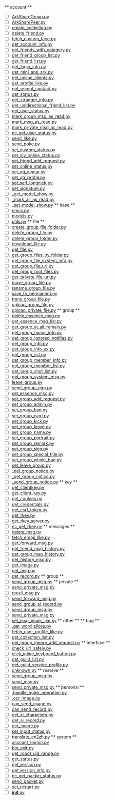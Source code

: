 ** account **
* [ ] [ArkShareGroup.py](https://github.com/LIghtJUNction/Napcat-PythonSDK/blob/main/account/ArkShareGroup.py)
* [ ] [ArkSharePeer.py](https://github.com/LIghtJUNction/Napcat-PythonSDK/blob/main/account/ArkSharePeer.py)
* [ ] [create_collection.py](https://github.com/LIghtJUNction/Napcat-PythonSDK/blob/main/account/create_collection.py)
* [ ] [delete_friend.py](https://github.com/LIghtJUNction/Napcat-PythonSDK/blob/main/account/delete_friend.py)
* [ ] [fetch_custom_face.py](https://github.com/LIghtJUNction/Napcat-PythonSDK/blob/main/account/fetch_custom_face.py)
* [ ] [get_account_info.py](https://github.com/LIghtJUNction/Napcat-PythonSDK/blob/main/account/get_account_info.py)
* [ ] [get_friends_with_category.py](https://github.com/LIghtJUNction/Napcat-PythonSDK/blob/main/account/get_friends_with_category.py)
* [ ] [get_friend_group_list.py](https://github.com/LIghtJUNction/Napcat-PythonSDK/blob/main/account/get_friend_group_list.py)
* [ ] [get_friend_list.py](https://github.com/LIghtJUNction/Napcat-PythonSDK/blob/main/account/get_friend_list.py)
* [ ] [get_login_info.py](https://github.com/LIghtJUNction/Napcat-PythonSDK/blob/main/account/get_login_info.py)
* [ ] [get_mini_app_ark.py](https://github.com/LIghtJUNction/Napcat-PythonSDK/blob/main/account/get_mini_app_ark.py)
* [ ] [get_online_clients.py](https://github.com/LIghtJUNction/Napcat-PythonSDK/blob/main/account/get_online_clients.py)
* [ ] [get_profile_like.py](https://github.com/LIghtJUNction/Napcat-PythonSDK/blob/main/account/get_profile_like.py)
* [ ] [get_recent_contact.py](https://github.com/LIghtJUNction/Napcat-PythonSDK/blob/main/account/get_recent_contact.py)
* [ ] [get_status.py](https://github.com/LIghtJUNction/Napcat-PythonSDK/blob/main/account/get_status.py)
* [ ] [get_stranger_info.py](https://github.com/LIghtJUNction/Napcat-PythonSDK/blob/main/account/get_stranger_info.py)
* [ ] [get_unidirectional_friend_list.py](https://github.com/LIghtJUNction/Napcat-PythonSDK/blob/main/account/get_unidirectional_friend_list.py)
* [ ] [get_user_status.py](https://github.com/LIghtJUNction/Napcat-PythonSDK/blob/main/account/get_user_status.py)
* [ ] [mark_group_msg_as_read.py](https://github.com/LIghtJUNction/Napcat-PythonSDK/blob/main/account/mark_group_msg_as_read.py)
* [ ] [mark_msg_as_read.py](https://github.com/LIghtJUNction/Napcat-PythonSDK/blob/main/account/mark_msg_as_read.py)
* [ ] [mark_private_msg_as_read.py](https://github.com/LIghtJUNction/Napcat-PythonSDK/blob/main/account/mark_private_msg_as_read.py)
* [ ] [nc_get_user_status.py](https://github.com/LIghtJUNction/Napcat-PythonSDK/blob/main/account/nc_get_user_status.py)
* [ ] [send_like.py](https://github.com/LIghtJUNction/Napcat-PythonSDK/blob/main/account/send_like.py)
* [ ] [send_poke.py](https://github.com/LIghtJUNction/Napcat-PythonSDK/blob/main/account/send_poke.py)
* [ ] [set_custom_status.py](https://github.com/LIghtJUNction/Napcat-PythonSDK/blob/main/account/set_custom_status.py)
* [ ] [set_diy_online_status.py](https://github.com/LIghtJUNction/Napcat-PythonSDK/blob/main/account/set_diy_online_status.py)
* [ ] [set_friend_add_request.py](https://github.com/LIghtJUNction/Napcat-PythonSDK/blob/main/account/set_friend_add_request.py)
* [ ] [set_online_status.py](https://github.com/LIghtJUNction/Napcat-PythonSDK/blob/main/account/set_online_status.py)
* [ ] [set_qq_avatar.py](https://github.com/LIghtJUNction/Napcat-PythonSDK/blob/main/account/set_qq_avatar.py)
* [ ] [set_qq_profie.py](https://github.com/LIghtJUNction/Napcat-PythonSDK/blob/main/account/set_qq_profie.py)
* [ ] [set_self_longnick.py](https://github.com/LIghtJUNction/Napcat-PythonSDK/blob/main/account/set_self_longnick.py)
* [ ] [set_signature.py](https://github.com/LIghtJUNction/Napcat-PythonSDK/blob/main/account/set_signature.py)
* [ ] [_get_model_show.py](https://github.com/LIghtJUNction/Napcat-PythonSDK/blob/main/account/_get_model_show.py)
* [ ] [_mark_all_as_read.py](https://github.com/LIghtJUNction/Napcat-PythonSDK/blob/main/account/_mark_all_as_read.py)
* [ ] [_set_model_show.py](https://github.com/LIghtJUNction/Napcat-PythonSDK/blob/main/account/_set_model_show.py)
** base **
* [ ] [emus.py](https://github.com/LIghtJUNction/Napcat-PythonSDK/blob/main/base/emus.py)
* [ ] [models.py](https://github.com/LIghtJUNction/Napcat-PythonSDK/blob/main/base/models.py)
* [ ] [utils.py](https://github.com/LIghtJUNction/Napcat-PythonSDK/blob/main/base/utils.py)
** file **
* [ ] [create_group_file_folder.py](https://github.com/LIghtJUNction/Napcat-PythonSDK/blob/main/file/create_group_file_folder.py)
* [ ] [delete_group_file.py](https://github.com/LIghtJUNction/Napcat-PythonSDK/blob/main/file/delete_group_file.py)
* [ ] [delete_group_folder.py](https://github.com/LIghtJUNction/Napcat-PythonSDK/blob/main/file/delete_group_folder.py)
* [ ] [download_file.py](https://github.com/LIghtJUNction/Napcat-PythonSDK/blob/main/file/download_file.py)
* [ ] [get_file.py](https://github.com/LIghtJUNction/Napcat-PythonSDK/blob/main/file/get_file.py)
* [ ] [get_group_files_by_folder.py](https://github.com/LIghtJUNction/Napcat-PythonSDK/blob/main/file/get_group_files_by_folder.py)
* [ ] [get_group_file_system_info.py](https://github.com/LIghtJUNction/Napcat-PythonSDK/blob/main/file/get_group_file_system_info.py)
* [ ] [get_group_file_url.py](https://github.com/LIghtJUNction/Napcat-PythonSDK/blob/main/file/get_group_file_url.py)
* [ ] [get_group_root_files.py](https://github.com/LIghtJUNction/Napcat-PythonSDK/blob/main/file/get_group_root_files.py)
* [ ] [get_private_file_url.py](https://github.com/LIghtJUNction/Napcat-PythonSDK/blob/main/file/get_private_file_url.py)
* [ ] [move_group_file.py](https://github.com/LIghtJUNction/Napcat-PythonSDK/blob/main/file/move_group_file.py)
* [ ] [rename_group_file.py](https://github.com/LIghtJUNction/Napcat-PythonSDK/blob/main/file/rename_group_file.py)
* [ ] [save_to_permanent.py](https://github.com/LIghtJUNction/Napcat-PythonSDK/blob/main/file/save_to_permanent.py)
* [ ] [trans_group_file.py](https://github.com/LIghtJUNction/Napcat-PythonSDK/blob/main/file/trans_group_file.py)
* [ ] [upload_group_file.py](https://github.com/LIghtJUNction/Napcat-PythonSDK/blob/main/file/upload_group_file.py)
* [ ] [upload_private_file.py](https://github.com/LIghtJUNction/Napcat-PythonSDK/blob/main/file/upload_private_file.py)
** group **
* [ ] [delete_essence_msg.py](https://github.com/LIghtJUNction/Napcat-PythonSDK/blob/main/group/delete_essence_msg.py)
* [ ] [get_essence_msg_list.py](https://github.com/LIghtJUNction/Napcat-PythonSDK/blob/main/group/get_essence_msg_list.py)
* [ ] [get_group_at_all_remain.py](https://github.com/LIghtJUNction/Napcat-PythonSDK/blob/main/group/get_group_at_all_remain.py)
* [ ] [get_group_honor_info.py](https://github.com/LIghtJUNction/Napcat-PythonSDK/blob/main/group/get_group_honor_info.py)
* [ ] [get_group_ignored_notifies.py](https://github.com/LIghtJUNction/Napcat-PythonSDK/blob/main/group/get_group_ignored_notifies.py)
* [ ] [get_group_info.py](https://github.com/LIghtJUNction/Napcat-PythonSDK/blob/main/group/get_group_info.py)
* [ ] [get_group_info_ex.py](https://github.com/LIghtJUNction/Napcat-PythonSDK/blob/main/group/get_group_info_ex.py)
* [ ] [get_group_list.py](https://github.com/LIghtJUNction/Napcat-PythonSDK/blob/main/group/get_group_list.py)
* [ ] [get_group_member_info.py](https://github.com/LIghtJUNction/Napcat-PythonSDK/blob/main/group/get_group_member_info.py)
* [ ] [get_group_member_list.py](https://github.com/LIghtJUNction/Napcat-PythonSDK/blob/main/group/get_group_member_list.py)
* [ ] [get_group_shut_list.py](https://github.com/LIghtJUNction/Napcat-PythonSDK/blob/main/group/get_group_shut_list.py)
* [ ] [get_group_system_msg.py](https://github.com/LIghtJUNction/Napcat-PythonSDK/blob/main/group/get_group_system_msg.py)
* [ ] [leave_group.py](https://github.com/LIghtJUNction/Napcat-PythonSDK/blob/main/group/leave_group.py)
* [ ] [send_group_sign.py](https://github.com/LIghtJUNction/Napcat-PythonSDK/blob/main/group/send_group_sign.py)
* [ ] [set_essence_msg.py](https://github.com/LIghtJUNction/Napcat-PythonSDK/blob/main/group/set_essence_msg.py)
* [ ] [set_group_add_request.py](https://github.com/LIghtJUNction/Napcat-PythonSDK/blob/main/group/set_group_add_request.py)
* [ ] [set_group_admin.py](https://github.com/LIghtJUNction/Napcat-PythonSDK/blob/main/group/set_group_admin.py)
* [ ] [set_group_ban.py](https://github.com/LIghtJUNction/Napcat-PythonSDK/blob/main/group/set_group_ban.py)
* [ ] [set_group_card.py](https://github.com/LIghtJUNction/Napcat-PythonSDK/blob/main/group/set_group_card.py)
* [ ] [set_group_kick.py](https://github.com/LIghtJUNction/Napcat-PythonSDK/blob/main/group/set_group_kick.py)
* [ ] [set_group_leave.py](https://github.com/LIghtJUNction/Napcat-PythonSDK/blob/main/group/set_group_leave.py)
* [ ] [set_group_name.py](https://github.com/LIghtJUNction/Napcat-PythonSDK/blob/main/group/set_group_name.py)
* [ ] [set_group_portrait.py](https://github.com/LIghtJUNction/Napcat-PythonSDK/blob/main/group/set_group_portrait.py)
* [ ] [set_group_remark.py](https://github.com/LIghtJUNction/Napcat-PythonSDK/blob/main/group/set_group_remark.py)
* [ ] [set_group_sign.py](https://github.com/LIghtJUNction/Napcat-PythonSDK/blob/main/group/set_group_sign.py)
* [ ] [set_group_special_title.py](https://github.com/LIghtJUNction/Napcat-PythonSDK/blob/main/group/set_group_special_title.py)
* [ ] [set_group_whole_ban.py](https://github.com/LIghtJUNction/Napcat-PythonSDK/blob/main/group/set_group_whole_ban.py)
* [ ] [set_leave_group.py](https://github.com/LIghtJUNction/Napcat-PythonSDK/blob/main/group/set_leave_group.py)
* [ ] [_del_group_notice.py](https://github.com/LIghtJUNction/Napcat-PythonSDK/blob/main/group/_del_group_notice.py)
* [ ] [_get_group_notice.py](https://github.com/LIghtJUNction/Napcat-PythonSDK/blob/main/group/_get_group_notice.py)
* [ ] [_send_group_notice.py](https://github.com/LIghtJUNction/Napcat-PythonSDK/blob/main/group/_send_group_notice.py)
** key **
* [ ] [get_clientkey.py](https://github.com/LIghtJUNction/Napcat-PythonSDK/blob/main/key/get_clientkey.py)
* [ ] [get_client_key.py](https://github.com/LIghtJUNction/Napcat-PythonSDK/blob/main/key/get_client_key.py)
* [ ] [get_cookies.py](https://github.com/LIghtJUNction/Napcat-PythonSDK/blob/main/key/get_cookies.py)
* [ ] [get_credentials.py](https://github.com/LIghtJUNction/Napcat-PythonSDK/blob/main/key/get_credentials.py)
* [ ] [get_csrf_token.py](https://github.com/LIghtJUNction/Napcat-PythonSDK/blob/main/key/get_csrf_token.py)
* [ ] [get_rkey.py](https://github.com/LIghtJUNction/Napcat-PythonSDK/blob/main/key/get_rkey.py)
* [ ] [get_rkey_server.py](https://github.com/LIghtJUNction/Napcat-PythonSDK/blob/main/key/get_rkey_server.py)
* [ ] [nc_get_rkey.py](https://github.com/LIghtJUNction/Napcat-PythonSDK/blob/main/key/nc_get_rkey.py)
** messages **
* [ ] [delete_msg.py](https://github.com/LIghtJUNction/Napcat-PythonSDK/blob/main/messages/delete_msg.py)
* [ ] [fetch_emoji_like.py](https://github.com/LIghtJUNction/Napcat-PythonSDK/blob/main/messages/fetch_emoji_like.py)
* [ ] [get_forward_msg.py](https://github.com/LIghtJUNction/Napcat-PythonSDK/blob/main/messages/get_forward_msg.py)
* [ ] [get_friend_msg_history.py](https://github.com/LIghtJUNction/Napcat-PythonSDK/blob/main/messages/get_friend_msg_history.py)
* [ ] [get_group_msg_history.py](https://github.com/LIghtJUNction/Napcat-PythonSDK/blob/main/messages/get_group_msg_history.py)
* [ ] [get_history_msg.py](https://github.com/LIghtJUNction/Napcat-PythonSDK/blob/main/messages/get_history_msg.py)
* [ ] [get_image.py](https://github.com/LIghtJUNction/Napcat-PythonSDK/blob/main/messages/get_image.py)
* [ ] [get_msg.py](https://github.com/LIghtJUNction/Napcat-PythonSDK/blob/main/messages/get_msg.py)
* [ ] [get_record.py](https://github.com/LIghtJUNction/Napcat-PythonSDK/blob/main/messages/get_record.py)
** group **
* [ ] [send_group_msg.py](https://github.com/LIghtJUNction/Napcat-PythonSDK/blob/main/messages/group/send_group_msg.py)
** private **
* [ ] [send_private_msg.py](https://github.com/LIghtJUNction/Napcat-PythonSDK/blob/main/messages/private/send_private_msg.py)
* [ ] [recall_msg.py](https://github.com/LIghtJUNction/Napcat-PythonSDK/blob/main/messages/recall_msg.py)
* [ ] [send_forward_msg.py](https://github.com/LIghtJUNction/Napcat-PythonSDK/blob/main/messages/send_forward_msg.py)
* [ ] [send_group_ai_record.py](https://github.com/LIghtJUNction/Napcat-PythonSDK/blob/main/messages/send_group_ai_record.py)
* [ ] [send_group_msg.py](https://github.com/LIghtJUNction/Napcat-PythonSDK/blob/main/messages/send_group_msg.py)
* [ ] [send_private_msg.py](https://github.com/LIghtJUNction/Napcat-PythonSDK/blob/main/messages/send_private_msg.py)
* [ ] [set_msg_emoji_like.py](https://github.com/LIghtJUNction/Napcat-PythonSDK/blob/main/messages/set_msg_emoji_like.py)
** other **
** bug **
* [ ] [.get_word_slices.py](https://github.com/LIghtJUNction/Napcat-PythonSDK/blob/main/other/bug/.get_word_slices.py)
* [ ] [fetch_user_profile_like.py](https://github.com/LIghtJUNction/Napcat-PythonSDK/blob/main/other/bug/fetch_user_profile_like.py)
* [ ] [get_collection_list.py](https://github.com/LIghtJUNction/Napcat-PythonSDK/blob/main/other/bug/get_collection_list.py)
* [ ] [get_group_ignore_add_request.py](https://github.com/LIghtJUNction/Napcat-PythonSDK/blob/main/other/bug/get_group_ignore_add_request.py)
** interface **
* [ ] [check_url_safely.py](https://github.com/LIghtJUNction/Napcat-PythonSDK/blob/main/other/interface/check_url_safely.py)
* [ ] [click_inline_keyboard_button.py](https://github.com/LIghtJUNction/Napcat-PythonSDK/blob/main/other/interface/click_inline_keyboard_button.py)
* [ ] [get_guild_list.py](https://github.com/LIghtJUNction/Napcat-PythonSDK/blob/main/other/interface/get_guild_list.py)
* [ ] [get_guild_service_profile.py](https://github.com/LIghtJUNction/Napcat-PythonSDK/blob/main/other/interface/get_guild_service_profile.py)
* [ ] [unknown.py](https://github.com/LIghtJUNction/Napcat-PythonSDK/blob/main/other/interface/unknown.py)
** reserve **
* [ ] [send_group_msg.py](https://github.com/LIghtJUNction/Napcat-PythonSDK/blob/main/other/reserve/send_group_msg.py)
* [ ] [send_msg.py](https://github.com/LIghtJUNction/Napcat-PythonSDK/blob/main/other/reserve/send_msg.py)
* [ ] [send_private_msg.py](https://github.com/LIghtJUNction/Napcat-PythonSDK/blob/main/other/reserve/send_private_msg.py)
** personal **
* [ ] [.handle_quick_operation.py](https://github.com/LIghtJUNction/Napcat-PythonSDK/blob/main/personal/.handle_quick_operation.py)
* [ ] [.ocr_image.py](https://github.com/LIghtJUNction/Napcat-PythonSDK/blob/main/personal/.ocr_image.py)
* [ ] [can_send_image.py](https://github.com/LIghtJUNction/Napcat-PythonSDK/blob/main/personal/can_send_image.py)
* [ ] [can_send_record.py](https://github.com/LIghtJUNction/Napcat-PythonSDK/blob/main/personal/can_send_record.py)
* [ ] [get_ai_characters.py](https://github.com/LIghtJUNction/Napcat-PythonSDK/blob/main/personal/get_ai_characters.py)
* [ ] [get_ai_record.py](https://github.com/LIghtJUNction/Napcat-PythonSDK/blob/main/personal/get_ai_record.py)
* [ ] [ocr_image.py](https://github.com/LIghtJUNction/Napcat-PythonSDK/blob/main/personal/ocr_image.py)
* [ ] [set_input_status.py](https://github.com/LIghtJUNction/Napcat-PythonSDK/blob/main/personal/set_input_status.py)
* [ ] [translate_en2zh.py](https://github.com/LIghtJUNction/Napcat-PythonSDK/blob/main/personal/translate_en2zh.py)
** system **
* [ ] [account_logout.py](https://github.com/LIghtJUNction/Napcat-PythonSDK/blob/main/system/account_logout.py)
* [ ] [bot_exit.py](https://github.com/LIghtJUNction/Napcat-PythonSDK/blob/main/system/bot_exit.py)
* [ ] [get_robot_uid_range.py](https://github.com/LIghtJUNction/Napcat-PythonSDK/blob/main/system/get_robot_uid_range.py)
* [ ] [get_status.py](https://github.com/LIghtJUNction/Napcat-PythonSDK/blob/main/system/get_status.py)
* [ ] [get_version.py](https://github.com/LIghtJUNction/Napcat-PythonSDK/blob/main/system/get_version.py)
* [ ] [get_version_info.py](https://github.com/LIghtJUNction/Napcat-PythonSDK/blob/main/system/get_version_info.py)
* [ ] [nc_get_packet_status.py](https://github.com/LIghtJUNction/Napcat-PythonSDK/blob/main/system/nc_get_packet_status.py)
* [ ] [send_packet.py](https://github.com/LIghtJUNction/Napcat-PythonSDK/blob/main/system/send_packet.py)
* [ ] [set_restart.py](https://github.com/LIghtJUNction/Napcat-PythonSDK/blob/main/system/set_restart.py)
* [ ] [__init__.py](https://github.com/LIghtJUNction/Napcat-PythonSDK/blob/main/__init__.py)
